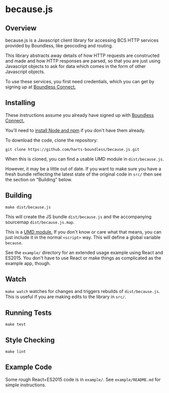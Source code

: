 because.js
==========


Overview
--------

because.js is a Javascript client library for accessing BCS HTTP services
provided by Boundless, like geocoding and routing.

This library abstracts away details of how HTTP requests are constructed and
made and how HTTP responses are parsed, so that you are just using Javascript
objects to ask for data which comes in the form of other Javascript objects.

To use these services, you first need credentials, which you can get by signing
up at [Boundless Connect.](https://connect.boundlessgeo.com/)


Installing
-----------

These instructions assume you already have signed up with [Boundless
Connect.](https://connect.boundlessgeo.com/)

You'll need to [install Node and
npm](https://docs.npmjs.com/getting-started/installing-node) if you don't have
them already.

To download the code, clone the repository:

    git clone https://github.com/harts-boundless/because.js.git

When this is cloned, you can find a usable UMD module in `dist/because.js`.

However, it may be a little out of date. If you want to make sure you have a
fresh bundle reflecting the latest state of the original code in `src/` then
see the section on "Building" below.


Building
--------

`make dist/because.js`

This will create the JS bundle `dist/because.js` and the accompanying sourcemap
`dist/because.js.map`. 

This is a [UMD module.](https://github.com/umdjs/umd) If you don't know or care
what that means, you can just include it in the normal `<script>` way. This
will define a global variable `because`.

See the `example/` directory for an extended usage example using React and
ES2015. You don't have to use React or make things as complicated as the
example app, though.


Watch
-----

`make watch` watches for changes and triggers rebuilds of `dist/because.js`.
This is useful if you are making edits to the library in `src/`.


Running Tests
-------------

`make test`


Style Checking
--------------

`make lint`


Example Code
------------

Some rough React+ES2015 code is in `example/`.
See `example/README.md` for simple instructions.
